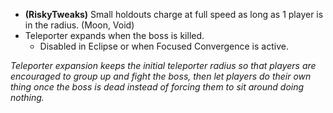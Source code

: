 - **(RiskyTweaks)** Small holdouts charge at full speed as long as 1 player is in the radius. (Moon, Void)
- Teleporter expands when the boss is killed.
	- Disabled in Eclipse or when Focused Convergence is active.

*Teleporter expansion keeps the initial teleporter radius so that players are encouraged to group up and fight the boss, then let players do their own thing once the boss is dead instead of forcing them to sit around doing nothing.*